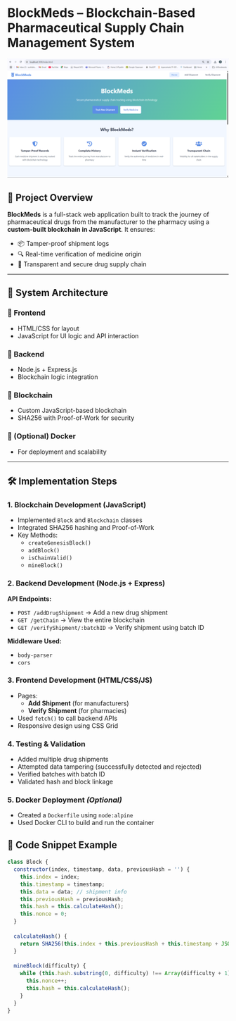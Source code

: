 # BlockMeds – Blockchain-Based Pharmaceutical Supply Chain Management System

![ BlockMeds Banner](Images/Dashboard.png)

## 🚀 Project Overview

**BlockMeds** is a full-stack web application built to track the journey of pharmaceutical drugs from the manufacturer to the pharmacy using a **custom-built blockchain in JavaScript**. It ensures:

- 📦 Tamper-proof shipment logs  
- 🔍 Real-time verification of medicine origin  
- 🔐 Transparent and secure drug supply chain  

---

## 🧱 System Architecture

### 🔹 Frontend
- HTML/CSS for layout
- JavaScript for UI logic and API interaction

### 🔹 Backend
- Node.js + Express.js
- Blockchain logic integration

### 🔹 Blockchain
- Custom JavaScript-based blockchain
- SHA256 with Proof-of-Work for security

### 🔹 (Optional) Docker
- For deployment and scalability

---

## 🛠️ Implementation Steps

### 1. Blockchain Development (JavaScript)
- Implemented `Block` and `Blockchain` classes
- Integrated SHA256 hashing and Proof-of-Work
- Key Methods:
  - `createGenesisBlock()`
  - `addBlock()`
  - `isChainValid()`
  - `mineBlock()`

### 2. Backend Development (Node.js + Express)
**API Endpoints:**
- `POST /addDrugShipment` → Add a new drug shipment
- `GET /getChain` → View the entire blockchain
- `GET /verifyShipment/:batchID` → Verify shipment using batch ID

**Middleware Used:**
- `body-parser`
- `cors`

### 3. Frontend Development (HTML/CSS/JS)
- Pages:
  - **Add Shipment** (for manufacturers)
  - **Verify Shipment** (for pharmacies)
- Used `fetch()` to call backend APIs
- Responsive design using CSS Grid

### 4. Testing & Validation
- Added multiple drug shipments
- Attempted data tampering (successfully detected and rejected)
- Verified batches with batch ID
- Validated hash and block linkage

### 5. Docker Deployment *(Optional)*
- Created a `Dockerfile` using `node:alpine`
- Used Docker CLI to build and run the container

## 🧾 Code Snippet Example

```javascript
class Block {
  constructor(index, timestamp, data, previousHash = '') {
    this.index = index;
    this.timestamp = timestamp;
    this.data = data; // shipment info
    this.previousHash = previousHash;
    this.hash = this.calculateHash();
    this.nonce = 0;
  }

  calculateHash() {
    return SHA256(this.index + this.previousHash + this.timestamp + JSON.stringify(this.data) + this.nonce).toString();
  }

  mineBlock(difficulty) {
    while (this.hash.substring(0, difficulty) !== Array(difficulty + 1).join("0")) {
      this.nonce++;
      this.hash = this.calculateHash();
    }
  }
}

